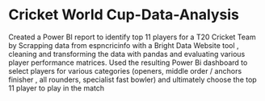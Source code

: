 # Cricket World Cup-Data-Analysis 

Created a Power BI report to identify top 11 players for a T20 Cricket Team by Scrapping data from espncricinfo with a Bright Data Website tool , cleaning and transforming the data with pandas and evaluating various player performance matrices.
Used the resulting Power Bi dashboard to select players for various categories (openers, middle order / anchors finisher , all rounders, specialist fast bowler) and ultimately choose the top 11 player to play in the match

